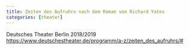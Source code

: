 ```yaml
---
title: Zeiten des Aufruhrs nach dem Roman von Richard Yates
categories: [theater]
---
```


Deutsches Theater Berlin 2018/2019
https://www.deutschestheater.de/programm/a-z/zeiten_des_aufruhrs/#
